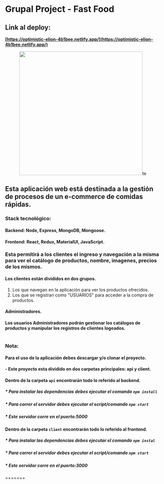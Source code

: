 # Grupal Project - Fast Food

## Link al deploy:
**[https://optimistic-elion-4b1bee.netlify.app/](https://optimistic-elion-4b1bee.netlify.app/)**


<p align="center">
    <img height="400" src="http://www.franquicias.net/wp-content/uploads/2019/10/FAST-FOOD-800-1.jpg"/>te
</p>



## Esta aplicación web está destinada a la gestión de procesos de un e-commerce de comidas rápidas.  


### Stack tecnológico:

#### Backend: Node, Express, MongoDB, Mongoose.

#### Frontend: React, Redux, MaterialUI, JavaScript.

### Esta permitirá a los clientes el ingreso y navegación a la misma para ver el catálogo de productos, nombre, imagenes, precios de los mismos. 

#### Los clientes están divididos en dos grupos.

1) Los que navegan en la aplicación para ver los productos ofrecidos.
2) Los que se registran como "USUARIOS" para acceder a la compra de productos.  


#### Administradores.
#### Los usuarios Administradores podrán gestionar los catálogos de productos y manipular los registros de clientes logeados.


#



### Nota:

#### Para el uso de la aplicación debes descargar y/o clonar el proyecto.


#### - Este proyecto esta dividido en dos carpetas principales: api y client.


#### Dentro de la carpeta `api` encontrarán todo lo referido al backend.


##### * Para instalar las dependencias debes ejecutar el comando ``npm install``
##### * Para correr el servidor debes ejecutar el script/comando ``npm start`` 
##### * Este servidor corre en el puerto:5000



#### Dentro de la carpeta `client` encontrarán todo lo referido al frontend.

##### * Para instalar las dependencias debes ejecutar el comando ``npm instal``
##### * Para correr el servidor debes ejecutar el script/comando ``npm start`` 
##### * Este servidor corre en el puerto:3000
=======




